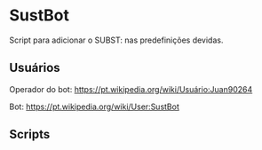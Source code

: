 # SustBot

Script para adicionar o SUBST: nas predefinições devidas.

## Usuários

Operador do bot: https://pt.wikipedia.org/wiki/Usuário:Juan90264

Bot: https://pt.wikipedia.org/wiki/User:SustBot

## Scripts



